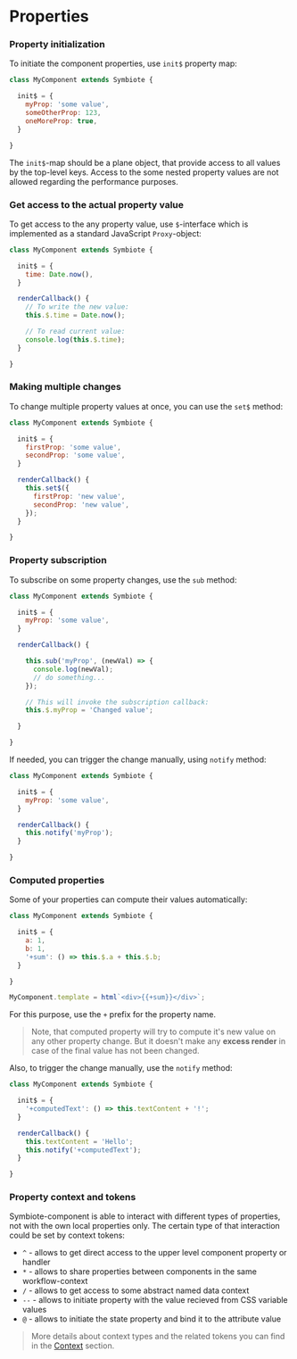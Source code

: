 # Properties

### Property initialization

To initiate the component properties, use `init$` property map:
```js
class MyComponent extends Symbiote {

  init$ = {
    myProp: 'some value',
    someOtherProp: 123,
    oneMoreProp: true,
  }

}
```
The `init$`-map should be a plane object, that provide access to all values by the top-level keys.
Access to the some nested property values are not allowed regarding the performance purposes.

### Get access to the actual property value

To get access to the any property value, use `$`-interface which is implemented as a standard JavaScript `Proxy`-object:
```js
class MyComponent extends Symbiote {

  init$ = {
    time: Date.now(),
  }

  renderCallback() {
    // To write the new value:
    this.$.time = Date.now();

    // To read current value:
    console.log(this.$.time);
  }

}
```

### Making multiple changes

To change multiple property values at once, you can use the `set$` method:
```js
class MyComponent extends Symbiote {

  init$ = {
    firstProp: 'some value',
    secondProp: 'some value',
  }

  renderCallback() {
    this.set$({
      firstProp: 'new value',
      secondProp: 'new value',
    });
  }

}
``` 

### Property subscription

To subscribe on some property changes, use the `sub` method:
```js
class MyComponent extends Symbiote {

  init$ = {
    myProp: 'some value',
  }

  renderCallback() {

    this.sub('myProp', (newVal) => {
      console.log(newVal);
      // do something...
    });

    // This will invoke the subscription callback:
    this.$.myProp = 'Changed value';

  }

}
``` 

If needed, you can trigger the change manually, using `notify` method:
```js
class MyComponent extends Symbiote {

  init$ = {
    myProp: 'some value',
  }

  renderCallback() {
    this.notify('myProp');
  }

}
```

### Computed properties

Some of your properties can compute their values automatically:
```js
class MyComponent extends Symbiote {

  init$ = {
    a: 1,
    b: 1,
    '+sum': () => this.$.a + this.$.b;
  }

}

MyComponent.template = html`<div>{{+sum}}</div>`;
```

For this purpose, use the `+` prefix for the property name. 

> Note, that computed property will try to compute it's new value on any other property change. But it doesn't make any **excess render** in case of the final value has not been changed.

Also, to trigger the change manually, use the `notify` method:
```js
class MyComponent extends Symbiote {

  init$ = {
    '+computedText': () => this.textContent + '!';
  }

  renderCallback() {
    this.textContent = 'Hello';
    this.notify('+computedText');
  }

}
```

### Property context and tokens

Symbiote-component is able to interact with different types of properties, not with the own local properties only. The certain type of that interaction could be set by context tokens:
- `^` - allows to get direct access to the upper level component property or handler
- `*` - allows to share properties between components in the same workflow-context
- `/` - allows to get access to some abstract named data context
- `--` - allows to initiate property with the value recieved from CSS variable values
- `@` - allows to initiate the state property and bind it to the attribute value

> More details about context types and the related tokens you can find in the [Context](./docs/Context/) section.


